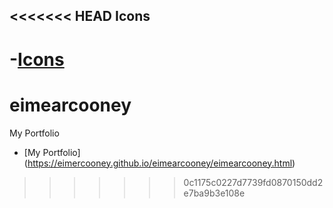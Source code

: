 <<<<<<< HEAD
Icons
------------------

-[Icons](https://eimercooney.github.io/icons/icons.html)
=======
# eimearcooney

My Portfolio

- [My Portfolio]
(https://eimercooney.github.io/eimearcooney/eimearcooney.html)
>>>>>>> 0c1175c0227d7739fd0870150dd2e7ba9b3e108e
